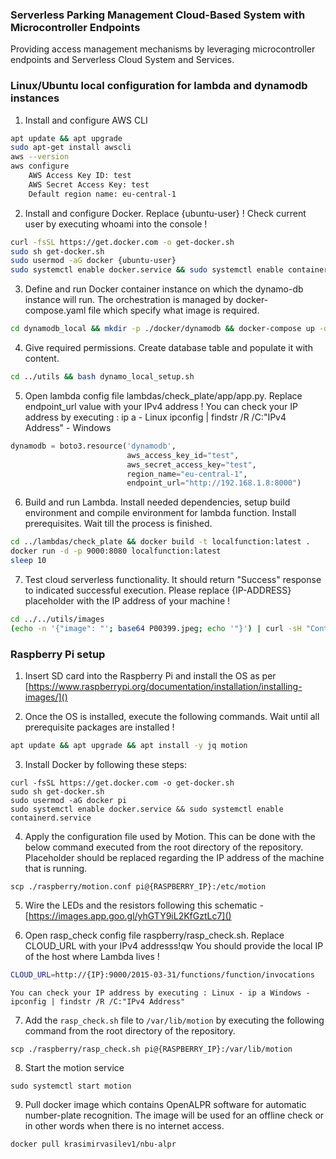 ### Serverless Parking Management Cloud-Based System with Microcontroller Endpoints

Providing access management mechanisms by leveraging microcontroller endpoints and Serverless Cloud System and Services.

### Linux/Ubuntu local configuration for lambda and dynamodb instances

1. Install and configure AWS CLI

```bash
apt update && apt upgrade
sudo apt-get install awscli
aws --version
aws configure
	AWS Access Key ID: test
	AWS Secret Access Key: test
	Default region name: eu-central-1
```

2. Install and configure Docker.
Replace {ubuntu-user} ! Check current user by executing whoami into the console !

```bash
curl -fsSL https://get.docker.com -o get-docker.sh
sudo sh get-docker.sh
sudo usermod -aG docker {ubuntu-user}
sudo systemctl enable docker.service && sudo systemctl enable containerd.service
```

3. Define and run Docker container instance on which the dynamo-db instance will run. The orchestration is managed by docker-compose.yaml file which specify what image is required. 

```bash
cd dynamodb_local && mkdir -p ./docker/dynamodb && docker-compose up -d
```

4. Give required permissions. Create database table and populate it with content. 

```bash
cd ../utils && bash dynamo_local_setup.sh
```

5. Open lambda config file lambdas/check_plate/app/app.py. Replace endpoint_url value with your IPv4 address !
You can check your IP address by executing :
ip a - Linux
ipconfig | findstr /R /C:"IPv4 Address" - Windows

```python
dynamodb = boto3.resource('dynamodb',
                          aws_access_key_id="test",
                          aws_secret_access_key="test",
                          region_name="eu-central-1",
                          endpoint_url="http://192.168.1.8:8000")
```

6. Build and run Lambda. Install needed dependencies, setup build environment and compile environment for lambda function.  Install prerequisites. Wait till the process is finished.

```bash
cd ../lambdas/check_plate && docker build -t localfunction:latest . 
docker run -d -p 9000:8080 localfunction:latest
sleep 10
```

7. Test cloud serverless functionality. It should return "Success" response to indicated successful execution.
Please replace {IP-ADDRESS} placeholder with the IP address of your machine !

```bash
cd ../../utils/images
(echo -n '{"image": "'; base64 P00399.jpeg; echo '"}') | curl -sH "Content-Type: application/json" -d @- "http://{IP-ADDRESS}:9000/2015-03-31/functions/function/invocations"
```

### Raspberry Pi setup

1. Insert SD card into the Raspberry Pi and install the OS as per [https://www.raspberrypi.org/documentation/installation/installing-images/]()

2. Once the OS is installed, execute the following commands. Wait until all prerequisite packages are installed !

```bash
apt update && apt upgrade && apt install -y jq motion
```

3. Install Docker by following these steps:

```
curl -fsSL https://get.docker.com -o get-docker.sh
sudo sh get-docker.sh
sudo usermod -aG docker pi
sudo systemctl enable docker.service && sudo systemctl enable containerd.service
```

4. Apply the configuration file used by Motion. This can be done with the below command executed from the root directory of the repository. Placeholder should be replaced regarding the IP address of the machine that is running.

```
scp ./raspberry/motion.conf pi@{RASPBERRY_IP}:/etc/motion
```
5. Wire the LEDs and the resistors following this schematic - [https://images.app.goo.gl/yhGTY9iL2KfGztLc7]()

6. Open rasp_check config file raspberry/rasp_check.sh. 
Replace CLOUD_URL with your IPv4 addresss!qw
You should provide the local IP of the host where Lambda lives !

```bash
CLOUD_URL=http://{IP}:9000/2015-03-31/functions/function/invocations
```

`You can check your IP address by executing :
 Linux - ip a
 Windows - ipconfig | findstr /R /C:"IPv4 Address"`

7. Add the `rasp_check.sh` file to `/var/lib/motion` by executing the following command from the root directory of the repository.

```
scp ./raspberry/rasp_check.sh pi@{RASPBERRY_IP}:/var/lib/motion
```

8. Start the motion service

```
sudo systemctl start motion
```

9. Pull docker image which contains OpenALPR software for automatic number-plate recognition. The image will be used for an offline check or in other words when there is no internet access.

```
docker pull krasimirvasilev1/nbu-alpr
```
